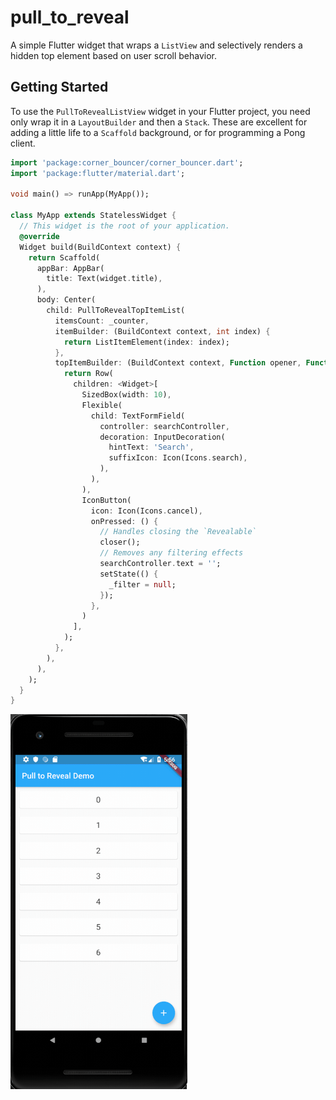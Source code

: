 # pull_to_reveal

A simple Flutter widget that wraps a `ListView` and selectively renders a hidden top element based on user scroll behavior.

## Getting Started

To use the `PullToRevealListView` widget in your Flutter project, you need only wrap it in a `LayoutBuilder` and then a `Stack`. These are excellent for adding a little life to a `Scaffold` background, or for programming a Pong client.

```dart
import 'package:corner_bouncer/corner_bouncer.dart';
import 'package:flutter/material.dart';

void main() => runApp(MyApp());

class MyApp extends StatelessWidget {
  // This widget is the root of your application.
  @override
  Widget build(BuildContext context) {
    return Scaffold(
      appBar: AppBar(
        title: Text(widget.title),
      ),
      body: Center(
        child: PullToRevealTopItemList(
          itemsCount: _counter,
          itemBuilder: (BuildContext context, int index) {
            return ListItemElement(index: index);
          },
          topItemBuilder: (BuildContext context, Function opener, Function closer) {
            return Row(
              children: <Widget>[
                SizedBox(width: 10),
                Flexible(
                  child: TextFormField(
                    controller: searchController,
                    decoration: InputDecoration(
                      hintText: 'Search',
                      suffixIcon: Icon(Icons.search),
                    ),
                  ),
                ),
                IconButton(
                  icon: Icon(Icons.cancel),
                  onPressed: () {
                    // Handles closing the `Revealable`
                    closer();
                    // Removes any filtering effects
                    searchController.text = '';
                    setState(() {
                      _filter = null;
                    });
                  },
                )
              ],
            );
          },
        ),
      ),
    );
  }
}
```

<img src="https://raw.githubusercontent.com/craiglabenz/flutter_pull_to_reveal/master/doc/assets/example.gif" alt="Example" height="600" />

